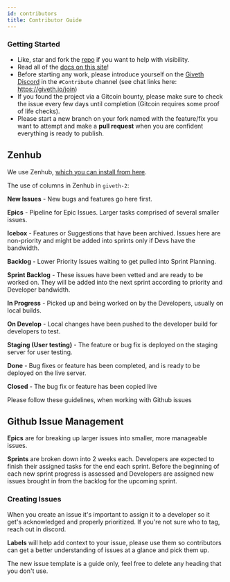 ```yaml
---
id: contributors
title: Contributor Guide
---
```


### Getting Started

- Like, star and fork the [repo](https://github.com/Giveth/giveth-2) if you want to help with visibility.
- Read all of the [docs on this site](/docs)!
- Before starting any work, please introduce yourself on the [Giveth Discord](https://discord.gg/qf7XZ48gCU) in the `#Contribute` channel (see chat links here: https://giveth.io/join)
- If you found the project via a Gitcoin bounty, please make sure to check the issue every few days until completion (Gitcoin requires some proof of life checks).
- Please start a new branch on your fork named with the feature/fix you want to attempt and make a **pull request** when you are confident everything is ready to publish.

## Zenhub

We use Zenhub, [which you can install from here](https://www.zenhub.com/extension).

The use of columns in Zenhub in `giveth-2`:

**New Issues** - New bugs and features go here first.

**Epics** - Pipeline for Epic Issues. Larger tasks comprised of several smaller issues.

**Icebox** - Features or Suggestions that have been archived. Issues here are non-priority and might be added into sprints only if Devs have the bandwidth.

**Backlog** - Lower Priority Issues waiting to get pulled into Sprint Planning.

**Sprint Backlog** - These issues have been vetted and are ready to be worked on. They will be added into the next sprint according to priority and Developer bandwidth.

**In Progress** - Picked up and being worked on by the Developers, usually on local builds.

**On Develop** - Local changes have been pushed to the developer build for developers to test.

**Staging (User testing)** - The feature or bug fix is deployed on the staging server for user testing.

**Done** - Bug fixes or feature has been completed, and is ready to be deployed on the live server.

**Closed** - The bug fix or feature has been copied live

Please follow these guidelines, when working with Github issues

## Github Issue Management
**Epics** are for breaking up larger issues into smaller, more manageable issues.

**Sprints** are broken down into 2 weeks each. Developers are expected to finish their assigned tasks for the end each sprint. Before the beginning of each new sprint progress is assessed and Developers are assigned new issues brought in from the backlog for the upcoming sprint.

### Creating Issues
When you create an issue it's important to assign it to a developer so it get's acknowledged and properly prioritized. If you're not sure who to tag, reach out in discord.

**Labels** will help add context to your issue, please use them so contributors can get a better understanding of issues at a glance and pick them up.

The new issue template is a guide only, feel free to delete any heading that you don't use.
